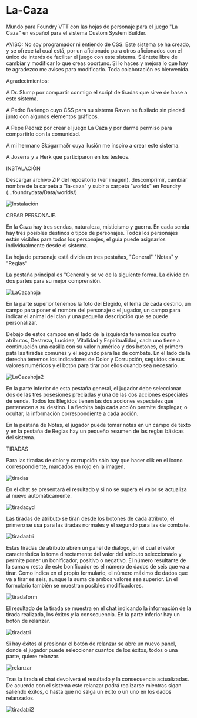 # La-Caza
Mundo para Foundry VTT con las hojas de personaje para el juego "La Caza" en español para el sistema Custom System Builder.

AVISO: No soy programador ni entiendo de CSS. Este sistema se ha creado, y se ofrece tal cual está, por un aficionado para otros aficionados con el único de interés de facilitar el juego con este sistema. Siéntete libre de cambiar y modificar lo que creas oportuno. Si lo haces y mejora lo que hay te agradezco me avises para modificarlo. Toda colaboración es bienvenida. 

Agradecimientos:

A Dr. Slump por compartir conmigo el script de tiradas que sirve de base a este sistema.

A Pedro Bariengo cuyo CSS para su sistema Raven he fusilado sin piedad junto con algunos elementos gráficos.

A Pepe Pedraz por crear el juego La Caza y por darme permiso para compartirlo con la comunidad.

A mi hermano Skógarmaðr cuya ilusión me inspiro a crear este sistema.

A Joserra y a Herk que participaron en los testeos.



INSTALACIÓN

Descargar archivo ZIP del repositorio (ver imagen), descomprimir, cambiar nombre de la carpeta a "la-caza" y subir a carpeta "worlds" en Foundry (...foundrydata/Data/worlds/)

![Instalación](https://github.com/user-attachments/assets/1db55c02-fc77-4e4d-a18a-4505ec4d4bee)



CREAR PERSONAJE.

En la Caza hay tres sendas, naturaleza, misticismo y guerra. En cada senda hay tres posibles destinos o tipos de personajes. Todos los personajes están visibles para todos los personajes, el guía puede asignarlos individualmente desde el sistema.

La hoja de personaje está divida en tres pestañas, "General" "Notas" y "Reglas"

La pestaña principal es "General y se ve de la siguiente forma. La divido en dos partes para su mejor comprensión.

![LaCazahoja](https://github.com/user-attachments/assets/c951eb41-39e4-450a-b870-2fadc01d42f9)

En la parte superior tenemos la foto del Elegido, el lema de cada destino, un campo para poner el nombre del personaje o el jugador, un campo para indicar el animal del clan y una pequeña descripción que se puede personalizar.

Debajo de estos campos en el lado de la izquierda tenemos los cuatro atributos, Destreza, Lucidez, Vitalidad y Espiritualidad, cada uno tiene a continuación una casilla con su valor numérico y dos botones, el primero pata las tiradas comunes y el segundo para las de combate. En el lado de la derecha tenemos los indicadores de Dolor y Corrupción, seguidos de sus valores numéricos y el botón para tirar por ellos cuando sea necesario.

![LaCazahoja2](https://github.com/user-attachments/assets/068d2476-3f17-4b86-90f9-ea8810163cf9)

En la parte inferior de esta pestaña general, el jugador debe seleccionar dos de las tres posesiones preciadas y una de las dos acciones especiales de senda. Todos los Elegidos tienen las dos acciones especiales que pertenecen a su destino. La flechita bajo cada acción permite desplegar, o ocultar, la información correspondiente a cada acción.

En la pestaña de Notas, el jugador puede tomar notas en un campo de texto y en la pestaña de Reglas hay un pequeño resumen de las reglas básicas del sistema.



TIRADAS

Para las tiradas de dolor y corrupción sólo hay que hacer clik en el icono correspondiente, marcados en rojo en la imagen.

![tiradas](https://github.com/user-attachments/assets/40292d08-ced1-4b6b-9dcc-76815cc6bc54)

En el chat se presentará el resultado y si no se supera el valor se actualiza al nuevo automáticamente.

![tiradacyd](https://github.com/user-attachments/assets/30f783d7-6259-4e6e-bc89-49055333fdd8)

Las tiradas de atributo se tiran desde los botones de cada atributo, el primero se usa para las tiradas normales y el segundo para las de combate. 

![tiradaatri](https://github.com/user-attachments/assets/3cd17ac7-48fe-4bb9-8719-592bc56f528e)

Estas tiradas de atributo abren un panel de dialogo, en el cual el valor característica lo toma directamente del valor del atributo seleccionado y permite poner un bonificador, positivo o negativo. El número resultante de la suma o resta de este bonificador es el número de dados de seis que va a tirar. Como indica en el propio formulario, el número máximo de dados que va a tirar es seis, aunque la suma de ambos valores sea superior. En el formulario también se muestran posibles modificadores.

![tiradaform](https://github.com/user-attachments/assets/0a1736c7-415a-4a93-81c0-6418056104dc)

El resultado de la tirada se muestra en el chat indicando la información de la tirada realizada, los éxitos y la consecuencia. En la parte inferior hay un botón de relanzar. 

![tiradatri](https://github.com/user-attachments/assets/6529eed8-fec4-4489-aec0-534a9f2b42bc)

Si hay éxitos al presionar el botón de relanzar se abre un nuevo panel, donde el jugador puede seleccionar cuantos de los éxitos, todos o una parte, quiere relanzar.

![relanzar](https://github.com/user-attachments/assets/26269196-5aa2-4ee9-8731-08480da233ad)

Tras la tirada el chat devolverá el resultado y la consecuencia actualizadas. De acuerdo con el sistema este relanzar podrá realizarse mientras sigan saliendo éxitos, o hasta que no salga un éxito o un uno en los dados relanzados.

![tiradatri2](https://github.com/user-attachments/assets/d26fab91-b1a5-4bc9-86fa-722d6ff793dd)
